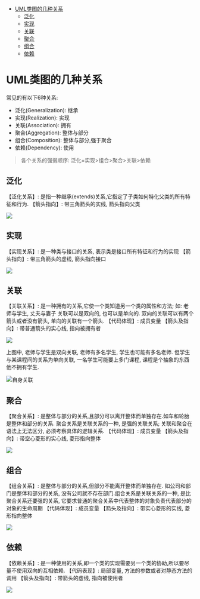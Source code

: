 <!-- TOC -->

- [UML类图的几种关系](#uml类图的几种关系)
    - [泛化](#泛化)
    - [实现](#实现)
    - [关联](#关联)
    - [聚合](#聚合)
    - [组合](#组合)
    - [依赖](#依赖)

<!-- /TOC -->


# UML类图的几种关系

常见的有以下6种关系:
* 泛化(Generalization): 继承
* 实现(Realization): 实现
* 关联(Association): 拥有
* 聚合(Aggregation): 整体与部分
* 组合(Composition): 整体与部分,强于聚合
* 依赖(Dependency): 使用

> 各个关系的强弱顺序: 泛化=实现>组合>聚合>关联>依赖

## 泛化

【泛化关系】: 是指一种继承(extends)关系,它指定了子类如何特化父类的所有特征和行为.
【箭头指向】: 带三角箭头的实线, 箭头指向父类

![](https://gitee.com/LuVx/img/raw/master/pattern/1472561915744.png)

## 实现

【实现关系】: 是一种类与接口的关系, 表示类是接口所有特征和行为的实现
【箭头指向】: 带三角箭头的虚线, 箭头指向接口

![](https://gitee.com/LuVx/img/raw/master/pattern/1472561920425.png)

## 关联

【关联关系】: 是一种拥有的关系,它使一个类知道另一个类的属性和方法; 如: 老师与学生, 丈夫与妻子
关联可以是双向的, 也可以是单向的. 双向的关联可以有两个箭头或者没有箭头, 单向的关联有一个箭头.
【代码体现】: 成员变量
【箭头及指向】: 带普通箭头的实心线, 指向被拥有者

![](https://gitee.com/LuVx/img/raw/master/pattern/1472561925375.png)

上图中, 老师与学生是双向关联, 老师有多名学生, 学生也可能有多名老师. 但学生与某课程间的关系为单向关联, 一名学生可能要上多门课程, 课程是个抽象的东西他不拥有学生.

![自身关联](https://gitee.com/LuVx/img/raw/master/pattern/1472562614096.png)

## 聚合

【聚合关系】: 是整体与部分的关系,且部分可以离开整体而单独存在.如车和轮胎是整体和部分的关系.
聚合关系是关联关系的一种, 是强的关联关系; 关联和聚合在语法上无法区分, 必须考察具体的逻辑关系.
【代码体现】: 成员变量
【箭头及指向】: 带空心菱形的实心线, 菱形指向整体

![](https://gitee.com/LuVx/img/raw/master/pattern/1472561930198.png)

## 组合

【组合关系】: 是整体与部分的关系,但部分不能离开整体而单独存在. 如公司和部门是整体和部分的关系, 没有公司就不存在部门.组合关系是关联关系的一种, 是比聚合关系还要强的关系, 它要求普通的聚合关系中代表整体的对象负责代表部分的对象的生命周期
【代码体现】: 成员变量
【箭头及指向】: 带实心菱形的实线, 菱形指向整体

![](https://gitee.com/LuVx/img/raw/master/pattern/1472561959585.png)

## 依赖

【依赖关系】: 是一种使用的关系,即一个类的实现需要另一个类的协助,所以要尽量不使用双向的互相依赖.
【代码表现】: 局部变量, 方法的参数或者对静态方法的调用
【箭头及指向】: 带箭头的虚线, 指向被使用者

![](https://gitee.com/LuVx/img/raw/master/pattern/1472561965078.png)
